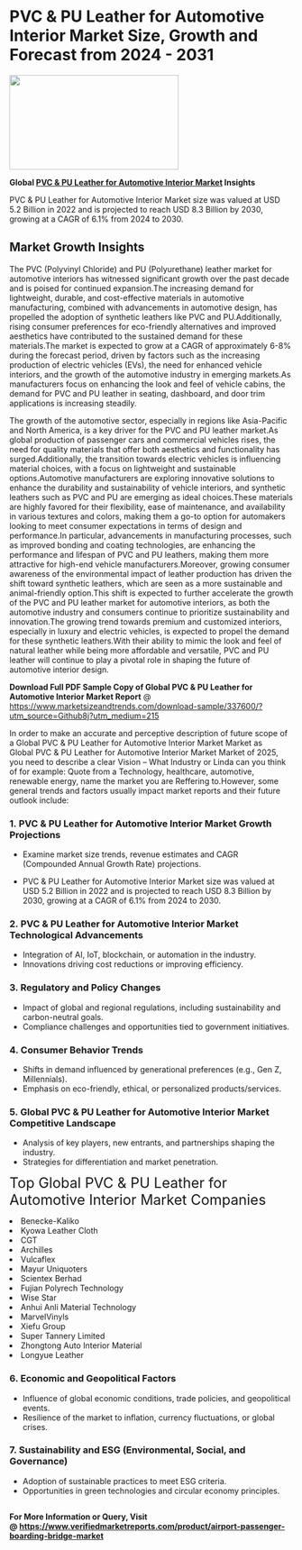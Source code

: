 <H1>PVC & PU Leather for Automotive Interior Market Size, Growth and Forecast from 2024 - 2031</H1><img class="aligncenter size-medium wp-image-584254" src="https://thirdeyenews.in/wp-content/uploads/2024/09/Global-Market-Research-300x168.jpeg" alt="" width="300" height="168" /><p><strong>Global&nbsp;<a href="https://www.marketsizeandtrends.com/download-sample/337600/?utm_source=Github8j?utm_medium=215">PVC & PU Leather for Automotive Interior Market</a> Insights</strong></p><p>PVC & PU Leather for Automotive Interior Market size was valued at USD 5.2 Billion in 2022 and is projected to reach USD 8.3 Billion by 2030, growing at a CAGR of 6.1% from 2024 to 2030.</p><p><h2>Market Growth Insights</h2> <p>The PVC (Polyvinyl Chloride) and PU (Polyurethane) leather market for automotive interiors has witnessed significant growth over the past decade and is poised for continued expansion.The increasing demand for lightweight, durable, and cost-effective materials in automotive manufacturing, combined with advancements in automotive design, has propelled the adoption of synthetic leathers like PVC and PU.Additionally, rising consumer preferences for eco-friendly alternatives and improved aesthetics have contributed to the sustained demand for these materials.The market is expected to grow at a CAGR of approximately 6-8% during the forecast period, driven by factors such as the increasing production of electric vehicles (EVs), the need for enhanced vehicle interiors, and the growth of the automotive industry in emerging markets.As manufacturers focus on enhancing the look and feel of vehicle cabins, the demand for PVC and PU leather in seating, dashboard, and door trim applications is increasing steadily.</p> <p>The growth of the automotive sector, especially in regions like Asia-Pacific and North America, is a key driver for the PVC and PU leather market.As global production of passenger cars and commercial vehicles rises, the need for quality materials that offer both aesthetics and functionality has surged.Additionally, the transition towards electric vehicles is influencing material choices, with a focus on lightweight and sustainable options.Automotive manufacturers are exploring innovative solutions to enhance the durability and sustainability of vehicle interiors, and synthetic leathers such as PVC and PU are emerging as ideal choices.These materials are highly favored for their flexibility, ease of maintenance, and availability in various textures and colors, making them a go-to option for automakers looking to meet consumer expectations in terms of design and performance.In particular, advancements in manufacturing processes, such as improved bonding and coating technologies, are enhancing the performance and lifespan of PVC and PU leathers, making them more attractive for high-end vehicle manufacturers.Moreover, growing consumer awareness of the environmental impact of leather production has driven the shift toward synthetic leathers, which are seen as a more sustainable and animal-friendly option.This shift is expected to further accelerate the growth of the PVC and PU leather market for automotive interiors, as both the automotive industry and consumers continue to prioritize sustainability and innovation.The growing trend towards premium and customized interiors, especially in luxury and electric vehicles, is expected to propel the demand for these synthetic leathers.With their ability to mimic the look and feel of natural leather while being more affordable and versatile, PVC and PU leather will continue to play a pivotal role in shaping the future of automotive interior design.</p> <p><span class=""><strong>Download Full PDF Sample Copy of Global PVC & PU Leather for Automotive Interior Market Report</strong> @ <a href="https://www.marketsizeandtrends.com/download-sample/337600/?utm_source=Github8j?utm_medium=215" target="_blank">https://www.marketsizeandtrends.com/download-sample/337600/?utm_source=Github8j?utm_medium=215</a></span></p><p>In order to make an accurate and perceptive description of future scope of a Global&nbsp;PVC & PU Leather for Automotive Interior Market Market as Global&nbsp;PVC & PU Leather for Automotive Interior Market Market of 2025, you need to describe a clear Vision &ndash; What Industry or Linda can you think of for example: Quote from a Technology, healthcare, automotive, renewable energy, name the market you are Reffering to.However, some general trends and factors usually impact market reports and their future outlook include:</p><h3>1.&nbsp;<strong>PVC & PU Leather for Automotive Interior Market Growth Projections</strong></h3><ul><li>Examine market size trends, revenue estimates and CAGR (Compounded Annual Growth Rate) projections.</li><li><p>PVC & PU Leather for Automotive Interior Market size was valued at USD 5.2 Billion in 2022 and is projected to reach USD 8.3 Billion by 2030, growing at a CAGR of 6.1% from 2024 to 2030.</p></li></ul><h3>2.&nbsp;<strong>PVC & PU Leather for Automotive Interior Market Technological Advancements</strong></h3><ul><li>Integration of AI, IoT, blockchain, or automation in the industry.</li><li>Innovations driving cost reductions or improving efficiency.</li></ul><h3>3.&nbsp;<strong>Regulatory and Policy Changes</strong></h3><ul><li>Impact of global and regional regulations, including sustainability and carbon-neutral goals.</li><li>Compliance challenges and opportunities tied to government initiatives.</li></ul><h3>4.&nbsp;<strong>Consumer Behavior Trends</strong></h3><ul><li>Shifts in demand influenced by generational preferences (e.g., Gen Z, Millennials).</li><li>Emphasis on eco-friendly, ethical, or personalized products/services.</li></ul><h3>5.&nbsp;<strong>Global PVC & PU Leather for Automotive Interior Market Competitive Landscape</strong></h3><ul><li>Analysis of key players, new entrants, and partnerships shaping the industry.</li><li>Strategies for differentiation and market penetration.</li></ul><p data-pm-slice="1 1 []"><span style="color: inherit; font-family: inherit; font-size: 25px;">Top Global PVC & PU Leather for Automotive Interior Market Companies</span></p><div class="" data-test-id=""><p><li>Benecke-Kaliko</li><li> Kyowa Leather Cloth</li><li> CGT</li><li> Archilles</li><li> Vulcaflex</li><li> Mayur Uniquoters</li><li> Scientex Berhad</li><li> Fujian Polyrech Technology</li><li> Wise Star</li><li> Anhui Anli Material Technology</li><li> MarvelVinyls</li><li> Xiefu Group</li><li> Super Tannery Limited</li><li> Zhongtong Auto Interior Material</li><li> Longyue Leather</li></p></div><h3>6.&nbsp;<strong>Economic and Geopolitical Factors</strong></h3><ul><li>Influence of global economic conditions, trade policies, and geopolitical events.</li><li>Resilience of the market to inflation, currency fluctuations, or global crises.</li></ul><h3>7.&nbsp;<strong>Sustainability and ESG (Environmental, Social, and Governance)</strong></h3><ul><li>Adoption of sustainable practices to meet ESG criteria.</li><li>Opportunities in green technologies and circular economy principles.</li></ul><h2><strong style="font-size: 14px;">For More Information or Query, Visit @&nbsp;</strong><a style="background-color: #ffffff; font-size: 14px;" href="https://www.marketsizeandtrends.com/report/pvc-pu-leather-for-automotive-interior-market/" target="_blank">https://www.verifiedmarketreports.com/product/airport-passenger-boarding-bridge-market</a></h2>